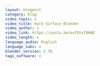 ```yaml
---
layout: blogpost
category: blog
video_topic: x
video_title: Hard Surface Blender
video_author: x
video_link: https://youtu.be/ovfDtxI9HAE
video_length: x
language_audio: English
language_subs: x
blender_version: 2.78
tags_software: x
---
```

